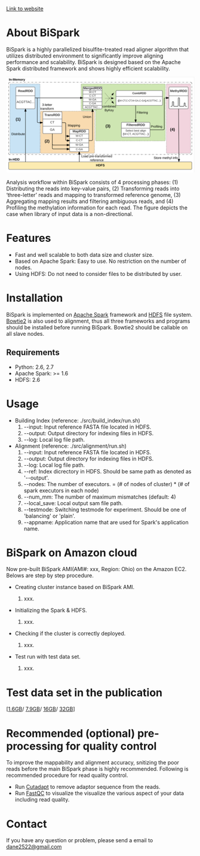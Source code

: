 [Link to website](https://bhi-kimlab.github.io/BiSpark/)

# About BiSpark

BiSpark is a highly parallelized bisulfite-treated read aligner algorithm that utilizes distributed environment to significantly improve aligning performance and scalability. BiSpark is designed based on the Apache Spark distributed framework and shows highly efficient scalability.

![Figure](https://github.com/bhi-kimlab/BiSpark/blob/master/docs/BisPark_workflow_v2.png?raw=true)

Analysis workflow within BiSpark consists of 4 processing phases: (1) Distributing the reads into key-value pairs, (2) Transforming reads into ‘three-letter’ reads and mapping to transformed reference genome, (3) Aggregating mapping results and filtering ambiguous reads, and (4) Profiling the methylation information for each read. The figure depicts the case when library of input data is a non-directional.

# Features

* Fast and well scalable to both data size and cluster size.
* Based on Apache Spark: Easy to use. No restriction on the number of nodes.
* Using HDFS: Do not need to consider files to be distributed by user.


# Installation

BiSpark is implemented on [Apache Spark](https://spark.apache.org/) framework and [HDFS](https://hadoop.apache.org/docs/r2.7.2/hadoop-project-dist/hadoop-hdfs/HdfsUserGuide.html) file system. [Bowtie2](http://bowtie-bio.sourceforge.net/bowtie2/index.shtml) is also used to alignment, thus all three frameworks and programs should be installed before running BiSpark. Bowtie2 should be callable on all slave nodes.

## Requirements

* Python: 2.6, 2.7
* Apache Spark: >= 1.6
* HDFS: 2.6

# Usage

- Building Index (reference: ./src/build_index/run.sh)
  1. --input: Input reference FASTA file located in HDFS.
  2. --output: Output directory for indexing files in HDFS.
  3. --log: Local log file path.
- Alignment (reference: ./src/alignment/run.sh)
  1. --input: Input reference FASTA file located in HDFS.
  2. --output: Output directory for indexing files in HDFS.
  3. --log: Local log file path.
  4. --ref: Index dicrectory in HDFS. Should be same path as denoted as '--output'.
  5. --nodes: The number of executors. = (# of nodes of cluster) * (# of spark executors in each node)
  6. --num_mm: The number of maximum mismatches (default: 4)
  6. --local_save: Local output sam file path.
  7. --testmode: Switching testmode for experiment. Should be one of 'balancing' or 'plain'.
  8. --appname: Application name that are used for Spark's application name.

# BiSpark on Amazon cloud

Now pre-built BiSpark AMI(AMI#: xxx, Region: Ohio) on the Amazon EC2. Belows are step by step procedure.
  
- Creating cluster instance based on BiSpark AMI.
  1. xxx.

- Initializing the Spark & HDFS.
  1. xxx.

- Checking if the cluster is correctly deployed.
  1. xxx.

- Test run with test data set.
  1. xxx.

# Test data set in the publication

\[[1.6GB](http://epigenomics.snu.ac.kr/BiSpark/10_000_000.fa)/
[7.9GB](http://epigenomics.snu.ac.kr/BiSpark/50_000_000.fa)/
[16GB](http://epigenomics.snu.ac.kr/BiSpark/100_000_000.fa)/
[32GB](http://epigenomics.snu.ac.kr/BiSpark/200_000_000.fa)\]

# Recommended (optional) pre-processing for quality control

To improve the mappability and alignment accuracy, snitizing the poor reads before the main BiSpark phase is highly recommended. Following is recommended procedure for read quality control.
  
  * Run [Cutadapt](https://github.com/marcelm/cutadapt/) to remove adaptor sequence from the reads.
  * Run [FastQC](https://www.bioinformatics.babraham.ac.uk/projects/download.html#fastqc) to visualize the visualize the various aspect of your data including read quality.
  
# Contact

If you have any question or problem, please send a email to [dane2522@gmail.com](mailto:dane2522@gmail.com)
